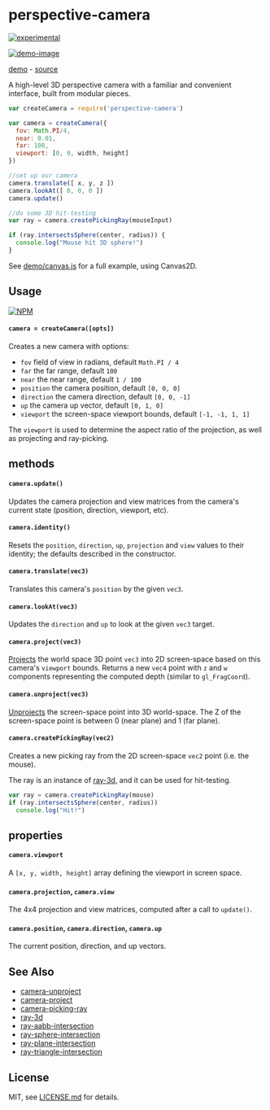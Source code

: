 # perspective-camera

[![experimental](http://badges.github.io/stability-badges/dist/experimental.svg)](http://github.com/badges/stability-badges)

[![demo-image](http://i.imgur.com/anR1By6.png)](http://jam3.github.io/perspective-camera/)

[demo](http://jam3.github.io/perspective-camera/) - [source](demo/canvas.js)

A high-level 3D perspective camera with a familiar and convenient interface, built from modular pieces.

```js
var createCamera = require('perspective-camera')

var camera = createCamera({
  fov: Math.PI/4,
  near: 0.01,
  far: 100,
  viewport: [0, 0, width, height]
})

//set up our camera
camera.translate([ x, y, z ])
camera.lookAt([ 0, 0, 0 ])
camera.update()

//do some 3D hit-testing
var ray = camera.createPickingRay(mouseInput)

if (ray.intersectsSphere(center, radius)) {
  console.log("Mouse hit 3D sphere!")
}
```

See [demo/canvas.js](demo/canvas.js) for a full example, using Canvas2D.

## Usage

[![NPM](https://nodei.co/npm/perspective-camera.png)](https://www.npmjs.com/package/perspective-camera)

#### `camera = createCamera([opts])`

Creates a new camera with options:

- `fov` field of view in radians, default `Math.PI / 4`
- `far` the far range, default `100`
- `near` the near range, default `1 / 100`
- `position` the camera position, default `[0, 0, 0]`
- `direction` the camera direction, default `[0, 0, -1]`
- `up` the camera up vector, default `[0, 1, 0]`
- `viewport` the screen-space viewport bounds, default `[-1, -1, 1, 1]`

The `viewport` is used to determine the aspect ratio of the projection, as well as projecting and ray-picking.

## methods

#### `camera.update()`

Updates the camera projection and view matrices from the camera's current state (position, direction, viewport, etc). 

#### `camera.identity()`

Resets the `position`, `direction`, `up`, `projection` and `view` values to their identity; the defaults described in the constructor.

#### `camera.translate(vec3)`

Translates this camera's `position` by the given `vec3`.

#### `camera.lookAt(vec3)`

Updates the `direction` and `up` to look at the given `vec3` target.

#### `camera.project(vec3)`

[Projects](https://github.com/Jam3/camera-project) the world space 3D point `vec3` into 2D screen-space based on this camera's `viewport` bounds. Returns a new `vec4` point with `z` and `w` components representing the computed depth (similar to `gl_FragCoord`).

#### `camera.unproject(vec3)`

[Unprojects](https://github.com/Jam3/camera-unproject) the screen-space point into 3D world-space. The Z of the screen-space point is between 0 (near plane) and 1 (far plane).

#### `camera.createPickingRay(vec2)`

Creates a new picking ray from the 2D screen-space `vec2` point (i.e. the mouse).

The ray is an instance of [ray-3d](https://github.com/Jam3/ray-3d), and it can be used for hit-testing.

```js
var ray = camera.createPickingRay(mouse)
if (ray.intersectsSphere(center, radius))
  console.log("Hit!")
```

## properties

#### `camera.viewport`

A `[x, y, width, height]` array defining the viewport in screen space.

#### `camera.projection`, `camera.view`

The 4x4 projection and view matrices, computed after a call to `update()`. 

#### `camera.position`, `camera.direction`, `camera.up`

The current position, direction, and up vectors.

## See Also

- [camera-unproject](https://www.npmjs.com/package/camera-unproject)
- [camera-project](https://www.npmjs.com/package/camera-project)
- [camera-picking-ray](https://www.npmjs.com/package/camera-picking-ray)
- [ray-3d](https://www.npmjs.com/package/ray-3d)
- [ray-aabb-intersection](https://www.npmjs.com/package/ray-aabb-intersection)
- [ray-sphere-intersection](https://www.npmjs.com/package/ray-sphere-intersection)
- [ray-plane-intersection](https://www.npmjs.com/package/ray-plane-intersection)
- [ray-triangle-intersection](https://www.npmjs.com/package/ray-triangle-intersection)

## License

MIT, see [LICENSE.md](http://github.com/Jam3/perspective-camera/blob/master/LICENSE.md) for details.

